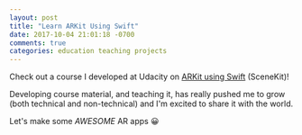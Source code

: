 ```yaml
---
layout: post
title: "Learn ARKit Using Swift"
date: 2017-10-04 21:01:18 -0700
comments: true
categories: education teaching projects
---
```


Check out a course I developed at Udacity on [ARKit using Swift](https://www.udacity.com/course/learn-arkit--nd114) (SceneKit)!

Developing course material, and teaching it, has really pushed me to grow (both technical and non-technical) and I'm excited to share it with the world.

Let's make some _AWESOME_ AR apps 😀
